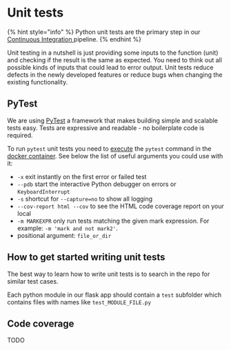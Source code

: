 # Unit tests

{% hint style="info" %}
Python unit tests are the primary step in our [Continuous Integration ](../../../contribute-as-a-python-dev/development/ci-continuous-integration.md)pipeline.
{% endhint %}

Unit testing in a nutshell is just providing some inputs to the function (unit) and checking if the result is the same as expected. You need to think out all possible kinds of inputs that could lead to error output. Unit tests reduce defects in the newly developed features or reduce bugs when changing the existing functionality.&#x20;

## PyTest

We are using [PyTest](https://docs.pytest.org/en/6.2.x/getting-started.html) a framework that makes building simple and scalable tests easy. Tests are expressive and readable - no boilerplate code is required.&#x20;

To run `pytest` unit tests you need to [execute](../docker.md#execute-command-in-docker-container) the `pytest` command in the [docker container](../docker.md#running-backend). See below the list of useful arguments you could use with it:

* `-x` exit instantly on the first error or failed test
* `--pdb` start the interactive Python debugger on errors or `KeyboardInterrupt`
* `-s` shortcut for `--capture=no` to show all logging
* `--cov-report html --cov` to see the HTML code coverage report on your local
* `-m MARKEXPR` only run tests matching the given mark expression. For example: `-m 'mark and not mark2'`.
* positional argument: `file_or_dir`

## How to get started writing unit tests

The best way to learn how to write unit tests is to search in the repo for similar test cases.&#x20;

Each python module in our flask app should contain a `test` subfolder which contains files with names like `test_MODULE_FILE.py`&#x20;

## Code coverage

TODO
